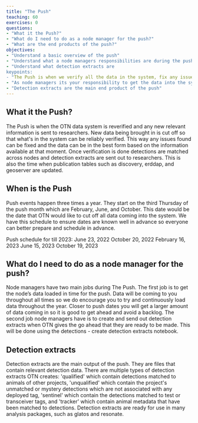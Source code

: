 ```yaml
---
title: "The Push"
teaching: 60
exercises: 0
questions:
- "What it the Push?"
- "What do I need to do as a node manager for the push?"
- "What are the end products of the push?"
objectives:
- "Understand a basic overview of the push"
- "Understand what a node managers responsibilities are during the push"
- "Understand what detection extracts are
keypoints:
- "The Push is when we verify all the data in the system, fix any issue, and then send it out to researchers so they can use it"
- "As node managers its your responsibility to get the data into the system so OTN can verify and get it ready to be sent out"
- "Detection extracts are the main end product of the push"
---
```


## What it the Push?

The Push is when the OTN data system is reverified and any new relevant information is sent to researchers. New data being brought in is cut off so that what's in the system can be reliably verified. This way any issues found can be fixed and the data can be in the best form based on the information available at that moment. Once verification is done detections are matched across nodes and detection extracts are sent out to researchers. This is also the time when publication tables such as discovery, erddap, and geoserver are updated.

## When is the Push 

Push events happen three times a year. They start on the third Thursday of the push month which are February, June, and October. This date would be the date that OTN would like to cut off all data coming into the system. We have this schedule to ensure dates are known well in advance so everyone can better prepare and schedule in advance. 

Push schedule for till 2023:
June 23, 2022
October 20, 2022
February 16, 2023
June 15, 2023
October 19, 2023

## What do I need to do as a node manager for the push?

Node managers have two main jobs during The Push. The first job is to get the node’s data loaded in time for the push. Data will be coming to you throughout all times so we do encourage you to try and continuously load data throughout the year. Closer to push dates you will get a larger amount of data coming in so it is good to get ahead and avoid a backlog. The second job node managers have is to create and send out detection extracts when OTN gives the go ahead that they are ready to be made. This will be done using the detections - create detection extracts notebook.

## Detection extracts

Detection extracts are the main output of the push. They are files that contain relevant detection data. There are multiple types of detection extracts OTN creates: 'qualified' which contain detections matched to animals of other projects, 'unqualified' which contain the project's unmatched or mystery detections which are not associated with any deployed tag, 'sentinel' which contain the detections matched to test or transceiver tags, and 'tracker' which contain animal metadata that have been matched to detections. Detection extracts are ready for use in many analysis packages, such as glatos and resonate. 

